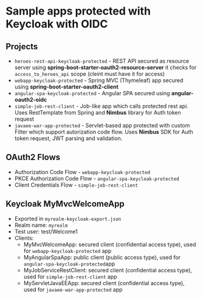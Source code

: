 # Sample apps protected with Keycloak with OIDC

## Projects
* `heroes-rest-api-keycloak-protected` - REST API secured as resource server using **spring-boot-starter-oauth2-resource-server** it checks for `access_to_heroes_api` scope (cleint must have it for access)
* `webapp-keycloak-protected` - Spring MVC (Thymeleaf) app secured using **spring-boot-starter-oauth2-client**
* `angular-spa-keycloak-protected` - Angular SPA secured using **angular-oauth2-oidc**
* `simple-job-rest-client` - Job-like app which calls protected rest api. Uses RestTemplate from Spring and **Nimbus** library for Auth token request
* `javaee-war-app-protected` - Servlet-based app protected with custom Filter which support autorization code flow. Uses  **Nimbus** SDK for Auth token request, JWT parsing and validation.

## OAuth2 Flows
* Authorization Code Flow - `webapp-keycloak-protected`
* PKCE Authorization Code Flow - `angular-spa-keycloak-protected`
* Client Credentials Flow - `simple-job-rest-client`

## Keycloak MyMvcWelcomeApp
* Exported in `myrealm-keycloak-export.json`
* Realm name: `myrealm`
* Test user: test/Welcome1
* Clients:
    - MyMvcWelcomeApp: secured client (confidential access type), used for `webapp-keycloak-protected` app
    - MyAngularSpaApp: public client (public access type), used for `angular-spa-keycloak-protected`app
    - MyJobServiceRestClient: secured client (confidential access type), used for `simple-job-rest-client` app
    - MyServletJavaEEApp: secured client (confidential access type), used for `javaee-war-app-protected` app
